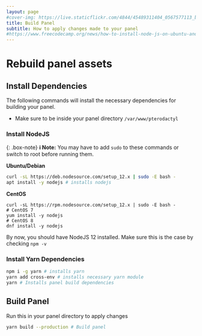 ```yaml
---
layout: page
#cover-img: https://live.staticflickr.com/4844/45489311404_0567577113_b.jpg
title: Build Panel
subtitle: How to apply changes made to your panel
#https://www.freecodecamp.org/news/how-to-install-node-js-on-ubuntu-and-update-npm-to-the-latest-version/
---
```

# Rebuild panel assets 
## Install Dependencies
The following commands will install the necessary dependencies for building your panel.
* Make sure to be inside your panel directory `/var/www/pterodactyl` 
### Install NodeJS
{: .box-note}
**ℹ️ Note:** You may have to add `sudo` to these commands or switch to root before running them.

**Ubuntu/Debian**
```bash
curl -sL https://deb.nodesource.com/setup_12.x | sudo -E bash -
apt install -y nodejs # installs nodejs
```
**CentOS**
```
curl -sL https://rpm.nodesource.com/setup_12.x | sudo -E bash -
# CentOS 7
yum install -y nodejs
# CentOS 8
dnf install -y nodejs
```
By now, you should have NodeJS 12 installed. Make sure this is the case by checking `npm -v`
### Install Yarn Dependencies
```bash
npm i -g yarn # installs yarn
yarn add cross-env # installs necessary yarn module
yarn # Installs panel build dependencies
```
## Build Panel
Run this in your panel directory to apply changes
```bash
yarn build --production # Build panel
```
